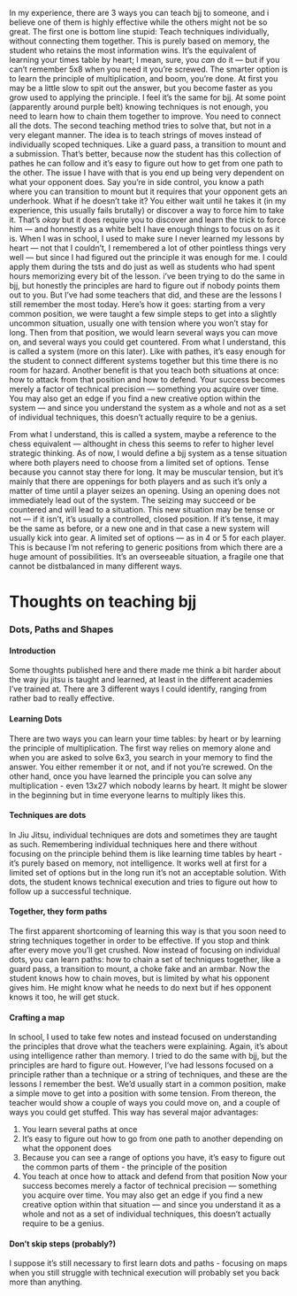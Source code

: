 In my experience, there are 3 ways you can teach bjj to someone, and i believe one of them is highly effective while the others might not be so great.
The first one is bottom line stupid: Teach techniques individually, without connecting them together. This is purely based on memory, the student who retains the most information wins. It’s the equivalent of learning your times table by heart; I mean, sure, you *can* do it — but if you can’t remember 5x8 when you need it you’re screwed. The smarter option is to learn the principle of multiplication, and boom, you’re done. At first you may be a little slow to spit out the answer, but you become faster as you grow used to applying the principle.
I feel it’s the same for bjj. At some point (apparently around purple belt) knowing techniques is not enough, you need to learn how to chain them together to improve. You need to connect all the dots.
The second teaching method tries to solve that, but not in a very elegant manner. The idea is to teach strings of moves instead of individually scoped techniques. Like a guard pass, a transition to mount and a submission.
That’s better, because now the student has this collection of pathes he can follow and it’s easy to figure out how to get from one path to the other. The issue I have with that is you end up being very dependent on what your opponent does.
Say you’re in side control, you know a path where you can transition to mount but it requires that your opponent gets an underhook. What if he doesn’t take it? You either wait until he takes it (in my experience, this usually fails brutally) or discover a way to force him to take it. That’s *okay* but it does require you to discover and learn the trick to force him — and honnestly as a white belt I have enough things to focus on as it is.
When I was in school, I used to make sure I never learned my lessons by heart — not that I couldn’t, I remembered a lot of other pointless things very well — but since I had figured out the principle it was enough for me. I could apply them during the tsts and do just as well as students who had spent hours memorizing every bit of the lesson. i’ve been trying to do the same in bjj, but honestly the principles are hard to figure out if nobody points them out to you.
But I’ve had some teachers that did, and these are the lessons I still remember the most today. Here’s how it goes: starting from a very common position, we were taught a few simple steps to get into a slightly uncommon situation, usually one with tension where you won’t stay for long. Then from that position, we would learn several ways you can move on, and several ways you could get countered. From what I understand, this is called a system (more on this later).
Like with pathes, it’s easy enough for the student to connect different systems together but this time there is no room for hazard. Another benefit is that you teach both situations at once: how to attack from that position and how to defend. Your success becomes merely a factor of technical precision — something you acquire over time. You may also get an edge if you find a new creative option within the system — and since you understand the system as a whole and not as a set of individual techniques, this doesn’t actually require to be a genius.

From what I understand, this is called a system, maybe a reference to the chess equivalent — althought in chess this seems to refer to higher level strategic thinking. As of now, I would define a bjj system as a tense situation where both players need to choose from a limited set of options.
Tense because you cannot stay there for long. It may be muscular tension, but it’s mainly that there are oppenings for both players and as such it’s only a matter of time until a player seizes an opening. Using an opening does not immediately lead out of the system. The seizing may succeed or be countered and will lead to a situation.
This new situation may be tense or not — if it isn’t, it’s usually a controlled, closed position. If it’s tense, it may be the same as before, or a new one and in that case a new system will usually kick into gear.
A limited set of options — as in 4 or 5 for each player. This is because I’m not refering to generic positions from which there are a huge amount of possibilities. It’s an overseeable situation, a fragile one that cannot be distbalanced in many different ways.




# Thoughts on teaching bjj
### Dots, Paths and Shapes
#### Introduction
Some thoughts published here and there made me think a bit harder about the way jiu jitsu is taught and learned, at least in the different academies I’ve trained at. There are 3 different ways I could identify, ranging from rather bad to really effective.
#### Learning Dots
There are two ways you can learn your time tables: by heart or by learning the principle of multiplication. The first way relies on memory alone and when you are asked to solve 6x3, you search in your memory to find the answer. You either remember it or not, and if not you’re screwed.
On the other hand, once you have learned the principle you can solve any multiplication - even 13x27 which nobody learns by heart. It might be slower in the beginning but in time everyone learns to multiply likes this.
#### Techniques are dots
In Jiu Jitsu, individual techniques are dots and sometimes they are taught as such. Remembering individual techniques here and there without focusing on the principle behind them is like learning time tables by heart - it’s purely based on memory, not intelligence. It works well at first for a limited set of options but in the long run it’s not an acceptable solution.
With dots, the student knows technical execution and tries to figure out how to follow up a successful technique.
#### Together, they form paths
The first apparent shortcoming of learning this way is that you soon need to string techniques together in order to be effective. If you stop and think after every move you’ll get crushed.
Now instead of focusing on individual dots, you can learn paths: how to chain a set of techniques together, like a guard pass, a transition to mount, a choke fake and an armbar.
Now the student knows how to chain moves, but is limited by what his opponent gives him. He might know what he needs to do next but if hes opponent knows it too, he will get stuck.
#### Crafting a map
In school, I used to take few notes and instead focused on understanding the principles that drove what the teachers were explaining. Again, it’s about using intelligence rather than memory. I tried to do the same with bjj, but the principles are hard to figure out.
However, I’ve had lessons focused on a principle rather than a technique or a string of techniques, and these are the lessons I remember the best. We’d usually start in a common position, make a simple move to get into a position with some tension. From thereon, the teacher would show a couple of ways you could move on, and a couple of ways you could get stuffed.
This way has several major advantages:
1. You learn several paths at once
2. It’s easy to figure out how to go from one path to another depending on what the opponent does
3. Because you can see a range of options you have, it’s easy to figure out the common parts of them - the principle of the position
4. You teach at once how to attack and defend from that position
Now your success becomes merely a factor of technical precision — something you acquire over time. You may also get an edge if you find a new creative option within that situation — and since you understand it as a whole and not as a set of individual techniques, this doesn’t actually require to be a genius.
#### Don’t skip steps (probably?)
I suppose it’s still necessary to first learn dots and paths - focusing on maps when you still struggle with technical execution will probably set you back more than anything.